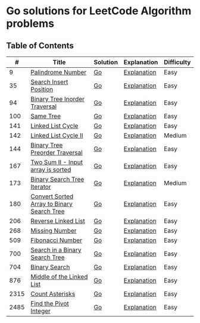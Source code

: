 # Go solutions for LeetCode Algorithm problems

## Table of Contents

| #    | Title                                                                                                                   | Solution                                                          | Explanation                                                              | Difficulty |
| ---- | ----------------------------------------------------------------------------------------------------------------------- | ----------------------------------------------------------------- | ------------------------------------------------------------------------ | ---------- |
| 9    | [Palindrome Number](https://leetcode.com/problems/palindrome-number/)                                                   | [Go](0009.palindrome_number/solution.go)                          | [Explanation](0009.palindrome_number/README.md)                          | Easy       |
| 35   | [Search Insert Position](https://leetcode.com/problems/search-insert-position/)                                         | [Go](0035.search_insert_position/solution.go)                     | [Explanation](0035.search_insert_position/README.md)                     | Easy       |
| 94   | [Binary Tree Inorder Traversal](https://leetcode.com/problems/binary-tree-inorder-traversal/)                           | [Go](0094.binary_tree_inorder_traversal/solution.go)              | [Explanation](0094.binary_tree_inorder_traversal/README.md)              | Easy       |
| 100  | [Same Tree](https://leetcode.com/problems/same-tree/)                                                                   | [Go](0100.same_tree/solution.go)                                  | [Explanation](0100.same_tree/README.md)                                  | Easy       |
| 141  | [Linked List Cycle](https://leetcode.com/problems/linked-list-cycle/)                                                   | [Go](0141.linked_list_cycle/solution.go)                          | [Explanation](0141.linked_list_cycle/README.md)                          | Easy       |
| 142  | [Linked List Cycle II](https://leetcode.com/problems/linked-list-cycle-ii/)                                             | [Go](0142.linked_list_cycle_2/solution.go)                        | [Explanation](0142.linked_list_cycle_2/README.md)                        | Medium     |
| 144  | [Binary Tree Preorder Traversal](https://leetcode.com/problems/binary-tree-preorder-traversal/)                         | [Go](0144.binary_tree_preorder_traversal/solution.go)             | [Explanation](0144.binary_tree_preorder_traversal/README.md)             | Easy       |
| 167  | [Two Sum II - Input array is sorted](https://leetcode.com/problems/two-sum-ii-input-array-is-sorted/)                   | [Go](0167.two_sum_2_array_is_sorted/solution.go)                  | [Explanation](0167.two_sum_2_array_is_sorted/README.md)                  | Easy       |
| 173  | [Binary Search Tree Iterator](https://leetcode.com/problems/binary-search-tree-iterator/)                               | [Go](0173.binary_search_tree_iterator/solution.go)                | [Explanation](0173.binary_search_tree_iterator/README.md)                | Medium     |
| 180  | [Convert Sorted Array to Binary Search Tree](https://leetcode.com/problems/convert-sorted-array-to-binary-search-tree/) | [Go](0180.convert_sorted_array_to_binary_search_tree/solution.go) | [Explanation](0180.convert_sorted_array_to_binary_search_tree/README.md) | Easy       |
| 206  | [Reverse Linked List](https://leetcode.com/problems/reverse-linked-list/)                                               | [Go](0206.reverse_linked_list/solution.go)                        | [Explanation](0206.reverse_linked_list/README.md)                        | Easy       |
| 268  | [Missing Number](https://leetcode.com/problems/missing-number/)                                                         | [Go](0268.missing_number/solution.go)                             | [Explanation](0268.missing_number/README.md)                             | Easy       |
| 509  | [Fibonacci Number](https://leetcode.com/problems/fibonacci-number/)                                                     | [Go](0509.fibonacci_number/solution.go)                           | [Explanation](0509.fibonacci_number/README.md)                           | Easy       |
| 700  | [Search in a Binary Search Tree](https://leetcode.com/problems/search-in-a-binary-search-tree/)                         | [Go](0700.search_in_a_binary_search_tree/solution.go)             | [Explanation](0700.search_in_a_binary_search_tree/README.md)             | Easy       |
| 704  | [Binary Search](https://leetcode.com/problems/binary-search/)                                                           | [Go](0704.binary_search/solution.go)                              | [Explanation](0704.binary_search/README.md)                              | Easy       |
| 876  | [Middle of the Linked List](https://leetcode.com/problems/middle-of-the-linked-list/)                                   | [Go](0876.middle_of_linked_list/solution.go)                      | [Explanation](0876.middle_of_linked_list/README.md)                      | Easy       |
| 2315 | [Count Asterisks](https://leetcode.com/problems/count-asterisks/)                                                       | [Go](2315.count_asterisks/solution.go)                            | [Explanation](2315.count_asterisks/README.md)                            | Easy       |
| 2485 | [Find the Pivot Integer](https://leetcode.com/problems/find-the-pivot-integer/)                                         | [Go](2485.find_the_pivot_integer/solution.go)                     | [Explanation](2485.find_the_pivot_integer/README.md)                     | Easy       |
